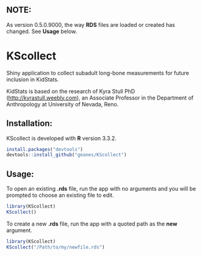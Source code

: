 NOTE:
-----
As version 0.5.0.9000, the way **RDS** files are loaded or created has changed. See **Usage** below.

KScollect
=========

Shiny application to collect subadult long-bone measurements for future inclusion in KidStats.

KidStats is based on the research of Kyra Stull PhD (http://kyrastull.weebly.com), an Associate Professor in the Department of Anthropology at University of Nevada, Reno.

Installation:
-------------

KScollect is developed with **R** version 3.3.2.

```r
install.packages("devtools")
devtools::install_github("geanes/KScollect")
```
Usage:
------

To open an existing **.rds** file, run the app with no arguments and you will be prompted to choose an existing file to edit.

```r
library(KScollect)
KScollect()
```

To create a new **.rds** file, run the app with a quoted path as the **new** argument.

```r
library(KScollect)
KScollect("/Path/to/my/newfile.rds")
```
